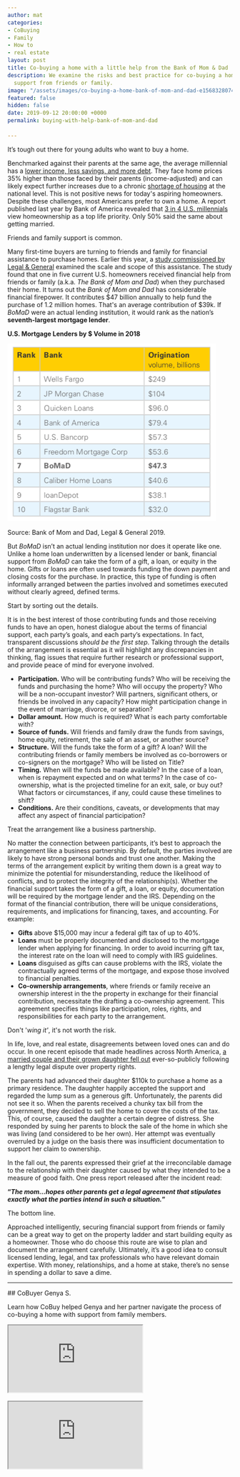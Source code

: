 ```yaml
---
author: mat
categories:
- CoBuying
- Family
- How to
- real estate
layout: post
title: Co-buying a home with a little help from the Bank of Mom & Dad
description: We examine the risks and best practice for co-buying a home with financial
  support from friends or family.
image: "/assets/images/co-buying-a-home-bank-of-mom-and-dad-e1568328074673.jpeg"
featured: false
hidden: false
date: 2019-09-12 20:00:00 +0000
permalink: buying-with-help-bank-of-mom-and-dad

---
```

It’s tough out there for young adults who want to buy a home.

Benchmarked against their parents at the same age, the average millennial has a [lower income, less savings, and more debt](https://www.federalreserve.gov/econres/feds/files/2018080pap.pdf). They face home prices 35% higher than those faced by their parents (income-adjusted) and can likely expect further increases due to a chronic [shortage of housing](http://www.freddiemac.com/research/insight/20181205_major_challenge_to_u.s._housing_supply.page) at the national level. This is not positive news for today's aspiring homeowners. Despite these challenges, most Americans prefer to own a home. A report published last year by Bank of America revealed that [3 in 4 U.S. millennials](https://info.bankofamerica.com/assets/pdfs/BofA_2018_HBIR.pdf) view homeownership as a top life priority. Only 50% said the same about getting married.

Friends and family support is common.

Many first-time buyers are turning to friends and family for financial assistance to purchase homes. Earlier this year, a [study commissioned by Legal & General](https://www.legalandgeneralgroup.com/media-centre/press-releases/new-study-ranks-the-bank-of-mom-and-dad-7th-largest-housing-lender-in-the-us-in-2018/) examined the scale and scope of this assistance. The study found that one in five current U.S. homeowners received financial help from friends or family (a.k.a. _The Bank of Mom and Dad_) when they purchased their home. It turns out the _Bank of Mom and Dad_ has considerable financial firepower. It contributes $47 billion annually to help fund the purchase of 1.2 million homes. That's an average contribution of $39k. If _BoMaD_ were an actual lending institution, it would rank as the nation’s **seventh-largest mortgage lender**.

**U.S. Mortgage Lenders by $ Volume in 2018**

![](/assets/images/bank-of-mom-and-dad-mortgage-lending.png)

Source: Bank of Mom and Dad, Legal & General 2019.

But _BoMaD_ isn’t an actual lending institution nor does it operate like one. Unlike a home loan underwritten by a licensed lender or bank, financial support from _BoMaD_ can take the form of a gift, a loan, or equity in the home. Gifts or loans are often used towards funding the down payment and closing costs for the purchase. In practice, this type of funding is often informally arranged between the parties involved and sometimes executed without clearly agreed, defined terms.

Start by sorting out the details.

It is in the best interest of those contributing funds and those receiving funds to have an open, honest dialogue about the terms of financial support, each party’s goals, and each party’s expectations. In fact, transparent discussions _should be the first step_. Talking through the details of the arrangement is essential as it will highlight any discrepancies in thinking, flag issues that require further research or professional support, and provide peace of mind for everyone involved.

* **Participation.** Who will be contributing funds? Who will be receiving the funds and purchasing the home? Who will occupy the property? Who will be a non-occupant investor? Will partners, significant others, or friends be involved in any capacity? How might participation change in the event of marriage, divorce, or separation?
* **Dollar amount.** How much is required? What is each party comfortable with?
* **Source of funds.** Will friends and family draw the funds from savings, home equity, retirement, the sale of an asset, or another source?
* **Structure.** Will the funds take the form of a gift? A loan? Will the contributing friends or family members be involved as co-borrowers or co-signers on the mortgage? Who will be listed on Title?
* **Timing.** When will the funds be made available? In the case of a loan, when is repayment expected and on what terms? In the case of co-ownership, what is the projected timeline for an exit, sale, or buy out? What factors or circumstances, if any, could cause these timelines to shift?
* **Conditions.** Are their conditions, caveats, or developments that may affect any aspect of financial participation?

Treat the arrangement like a business partnership.

No matter the connection between participants, it’s best to approach the arrangement like a business partnership. By default, the parties involved are likely to have strong personal bonds and trust one another. Making the terms of the arrangement explicit by writing them down is a great way to minimize the potential for misunderstanding, reduce the likelihood of conflicts, and to protect the integrity of the relationship(s). Whether the financial support takes the form of a gift, a loan, or equity, documentation will be required by the mortgage lender and the IRS. Depending on the format of the financial contribution, there will be unique considerations, requirements, and implications for financing, taxes, and accounting. For example:

* **Gifts** above $15,000 may incur a federal gift tax of up to 40%.
* **Loans** must be properly documented and disclosed to the mortgage lender when applying for financing. In order to avoid incurring gift tax, the interest rate on the loan will need to comply with IRS guidelines.
* **Loans** disguised as gifts can cause problems with the IRS, violate the contractually agreed terms of the mortgage, and expose those involved to financial penalties.
* **Co-ownership arrangements**, where friends or family receive an ownership interest in the the property in exchange for their financial contribution, necessitate the drafting a co-ownership agreement. This agreement specifies things like participation, roles, rights, and responsibilities for each party to the arrangement.

Don't '_wing it'_, it's not worth the risk.

In life, love, and real estate, disagreements between loved ones can and do occur. In one recent episode that made headlines across North America, [a married couple and their grown daughter fell out](https://vancouversun.com/news/local-news/judge-sides-with-vancouver-island-parents-in-110000-property-dispute-with-daughter) ever-so-publicly following a lengthy legal dispute over property rights.

The parents had advanced their daughter $110k to purchase a home as a primary residence. The daughter happily accepted the support and regarded the lump sum as a generous gift. Unfortunately, the parents did not see it so. When the parents received a chunky tax bill from the government, they decided to sell the home to cover the costs of the tax. This, of course, caused the daughter a certain degree of distress. She responded by suing her parents to block the sale of the home in which she was living (and considered to be her own). Her attempt was eventually overruled by a judge on the basis there was insufficient documentation to support her claim to ownership.

In the fall out, the parents expressed their grief at the irreconcilable damage to the relationship with their daughter caused by what they intended to be a measure of good faith. One press report released after the incident read:

**“_The mom...hopes other parents get a legal agreement that stipulates exactly what the parties intend in such a situation._”**

The bottom line.

Approached intelligently, securing financial support from friends or family can be a great way to get on the property ladder and start building equity as a homeowner. Those who do choose this route are wise to plan and document the arrangement carefully. Ultimately, it’s a good idea to consult licensed lending, legal, and tax professionals who have relevant domain expertise. With money, relationships, and a home at stake, there’s no sense in spending a dollar to save a dime.

***
<span style="float:center">
## CoBuyer Genya S.

Learn how CoBuy helped Genya and her partner navigate the process of co-buying a home with support from family members.

<iframe allowfullscreen="" class="brz-iframe lazy-loaded" data-lazy-type="iframe" data-src="https://www.youtube.com/embed/ij4liE_fhkU?autoplay=0&controls=1&start=0&end=0&modestbranding=0&wmode=transparent&enablejsapi=1&loop=0&rel=0" src="https://www.youtube.com/embed/ij4liE_fhkU?autoplay=0&controls=1&start=0&end=0&modestbranding=0&wmode=transparent&enablejsapi=1&loop=0&rel=0"></iframe>

<noscript><iframe allowfullscreen class="brz-iframe" src="https://www.youtube.com/embed/ij4liE_fhkU?autoplay=0&controls=1&start=0&end=0&modestbranding=0&wmode=transparent&enablejsapi=1&loop=0&rel=0"></iframe></noscript>
</span>